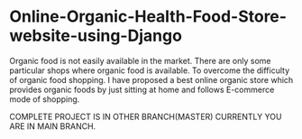 # Online-Organic-Health-Food-Store-website-using-Django
Organic food is not easily available in the market. There are only some particular shops where organic food is available. To overcome the difficulty of organic food shopping. I have proposed a best online organic store which provides organic foods by just sitting at home and follows E-commerce mode of shopping.


COMPLETE PROJECT IS IN OTHER BRANCH(MASTER) CURRENTLY YOU ARE IN MAIN BRANCH.
